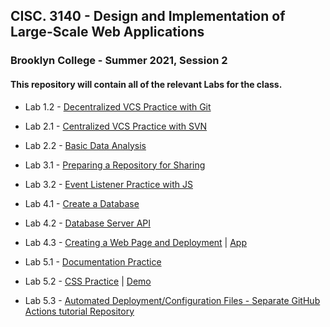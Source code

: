 ## CISC. 3140 - Design and Implementation of Large-Scale Web Applications

### Brooklyn College - Summer 2021, Session 2

#### This repository will contain all of the relevant Labs for the class.



* Lab 1.2 - [Decentralized VCS Practice with Git](https://github.com/Mordyfier/CISC3140/tree/master/Lab%201.2)

* Lab 2.1 - [Centralized VCS Practice with SVN](https://github.com/Mordyfier/CISC3140/tree/master/Lab%202.1)

* Lab 2.2 - [Basic Data Analysis](https://github.com/Mordyfier/CISC3140/tree/master/Lab%202.2)

* Lab 3.1 - [Preparing a Repository for Sharing](https://github.com/Mordyfier/CISC3140/tree/master/Lab%203.1)

* Lab 3.2 - [Event Listener Practice with JS](https://github.com/Mordyfier/CISC3140/tree/master/Lab%203.2)

* Lab 4.1 - [Create a Database](https://github.com/Mordyfier/CISC3140/tree/master/Lab%204.1)

* Lab 4.2 - [Database Server API](https://github.com/Mordyfier/CISC3140/tree/master/Lab%204.2)

* Lab 4.3 - [Creating a Web Page and Deployment](https://github.com/Mordyfier/CISC3140/tree/master/Lab%204.2%20and%204.3) | [App](https://moviedb-3140.herokuapp.com/)

* Lab 5.1 - [Documentation Practice](https://github.com/Mordyfier/CISC3140/tree/master/Lab%205.1)

* Lab 5.2 - [CSS Practice](https://github.com/Mordyfier/CISC3140/tree/master/Lab%205.2)  | [Demo](https://mordyfier.github.io/CISC3140/)

* Lab 5.3 - [Automated Deployment/Configuration Files - Separate GitHub Actions tutorial Repository](https://github.com/Mordyfier/hello-github-actions)
